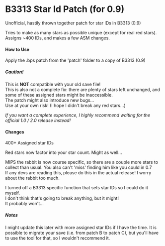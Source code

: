 # B3313 Star Id Patch (for 0.9)
 Unofficial, hastily thrown together patch for star IDs in B3313 (0.9)

Tries to make as many stars as possible unique (except for real red stars).  
Assigns ~400 IDs, and makes a few ASM changes.

#### How to Use
Apply the .bps patch from the 'patch' folder to a copy of B3313 (0.9)

##### Caution!
This is **NOT** compatible with your old save file!  
This is also not a complete fix: there are plenty of stars left unchanged, and some of these assigned stars might be inaccessible.  
The patch might also introduce new bugs...  
Use at your own risk! (I hope I didn't break any red stars...)

*If you want a complete experience, I highly recommend waiting for the official 1.0 / 2.0 release instead!*  
  
#### Changes
400+ Assigned star IDs

Red stars now factor into your star count. Might as well...

MIPS the rabbit is now course specific, so there are a couple more stars to collect than usual.
You also can't 'miss' finding him like you could in 0.7  
If any devs are reading this, please do this in the actual release! I worry about the rabbit too much.

I turned off a B3313 specific function that sets star IDs so I could do it myself.  
I don't think that's going to break anything, but it might!  
It probably won't...


##### Notes 
I might update this later with more assigned star IDs if I have the time.
It is possible to migrate your save (i.e. from patch B to patch C), but you'll have to use the tool for that, so I wouldn't recommend it.

